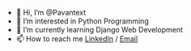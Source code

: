 - 👋 Hi, I’m @Pavantext
- 👀 I’m interested in Python Programming
- 🌱 I’m currently learning Django Web Development
- 📫 How to reach me [LinkedIn](https://www.linkedin.com/in/pavan-kumar-m-a991b2250?utm_source=share&utm_campaign=share_via&utm_content=profile&utm_medium=android_app) / [Email](pavantext6@gmail.com)
  

<!---
Pavantext/Pavantext is a ✨ special ✨ repository because its `README.md` (this file) appears on your GitHub profile.
You can click the Preview link to take a look at your changes.
--->

